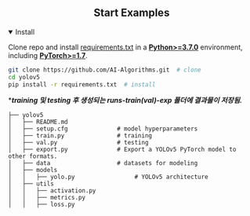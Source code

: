 ## <div align="center">Start Examples</div>

<details open>
<summary>Install</summary>

Clone repo and install [requirements.txt](https://github.com/ultralytics/yolov5/blob/master/requirements.txt) in a
[**Python>=3.7.0**](https://www.python.org/) environment, including
[**PyTorch>=1.7**](https://pytorch.org/get-started/locally/).

```bash
git clone https://github.com/AI-Algorithms.git  # clone
cd yolov5
pip install -r requirements.txt  # install
```

****training 및 testing 후 생성되는 runs-train(val)-exp 폴더에 결과물이 저장됨.***

</details>


```shell
├── yolov5
│   ├── README.md              
│   ├── setup.cfg              # model hyperparameters
│   ├── train.py               # training
│   ├── val.py                 # testing
│   ├── export.py              # Export a YOLOv5 PyTorch model to other formats.
│   ├── data                   # datasets for modeling
│   ├── models                 
│   │   ├── yolo.py                 # YOLOv5 architecture
│   ├── utils             
│   │   ├── activation.py 
│   │   ├── metrics.py 
│   │   ├── loss.py 
```
